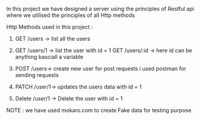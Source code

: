 In this project we have designed a server
using the principles of Restful api where 
we utilised the principles of all Http methods


Http Methods used in this project : 

1. GET /users -> list all the users

2. GET /users/1 -> list the user with id = 1
   GET /users/:id -> here id can be anything basciall a variable


3. POST /users-> create new user  for post requests i used postman for sending requests

4. PATCH /user/1-> updates the users data with id = 1

5. Delete /user/1 -> Delete the user with id = 1


NOTE : we have used mokaro.com to create Fake data for testing purpose